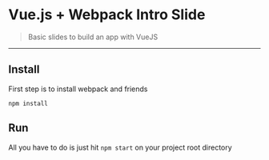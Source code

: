 # Vue.js + Webpack Intro Slide
> Basic slides to build an app with VueJS


---
## Install
First step is to install webpack and friends

`npm install`

## Run
All you have to do is just hit `npm start` on your project root directory